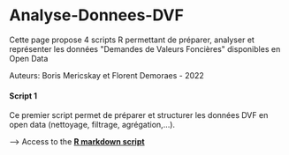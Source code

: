 # Analyse-Donnees-DVF
Cette page propose 4 scripts R permettant de préparer, analyser et représenter les données "Demandes de Valeurs Foncières" disponibles en Open Data

Auteurs: Boris Mericskay et Florent Demoraes - 2022

#### Script 1 
Ce premier script permet de préparer et structurer les données DVF en open data (nettoyage, filtrage, agrégation,...).

--> Access to the <a href="https://github.com/ESO-Rennes/Animated-Cartograms/blob/main/pulsations_final.Rmd" target="_blank" rel="noopener"><strong>R markdown script</strong></a>

<br>
<br>
